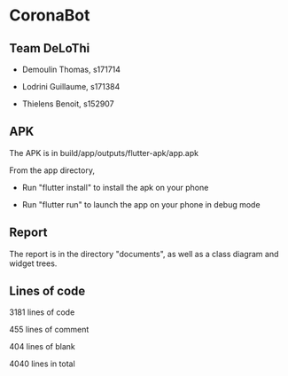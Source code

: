 # CoronaBot

## Team DeLoThi

- Demoulin Thomas, s171714

- Lodrini Guillaume, s171384

- Thielens Benoit, s152907

## APK

The APK is in build/app/outputs/flutter-apk/app.apk

From the app directory,

- Run "flutter install" to install the apk on your phone

- Run "flutter run" to launch the app on your phone in debug mode

## Report

The report is in the directory "documents", as well as a class diagram and widget trees.

## Lines of code

3181 lines of code

455 lines of comment

404 lines of blank

4040 lines in total
